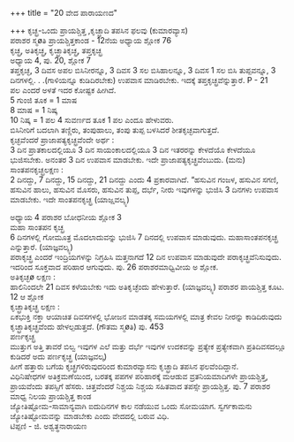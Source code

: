 +++
title = "20 ವೇದ ಪಾರಾಯಣದ"

+++
ಕೃಚ್ಛ್ರ-ಒಂದು ಪ್ರಾಯಶ್ಚಿತ್ತ ,ಕೃಚ್ಛ್ರಾದಿ ತಪಸಿನ ಫಲವು (ಕುಮಾರವ್ಯಾಸ)  
ಪರಾಶರ ಸ್ಮøತಿ ಪ್ರಾಯಶ್ಚಿತ್ತಕಾಂಡ - 12ನೆಯ ಅಧ್ಯಾಯ ಶ್ಲೋಕ 76  
ಕೃಚ್ಛ್ರ, ಅತಿಕೃಚ್ಛ್ರ, ಕೃಚ್ಛ್ರಾತಿಕೃಚ್ಛ್ರ, ತಪ್ತಕೃಚ್ಛ್ರ  
ಅಧ್ಯಾಯ 4, ಪು. 20, ಶ್ಲೋಕ 7  
ತಪ್ತಕೃಚ್ಛ, 3 ದಿವಸ ಅಪಲ ಬಿಸಿನೀರನ್ನೂ, 3 ದಿವಸ 3 ಸಲ ಬಿಸಿಹಾಲನ್ನೂ, 3 ದಿವಸ 1 ಸಲ ಬಿಸಿ ತುಪ್ಪವನ್ನೂ, 3 ದಿನಗಳಲ್ಲಿ. . .(ಗಾಳಿಯನ್ನೂ ಕುಡಿದಿರಬೇಕು) ಉಪವಾಸ ಮಾಡಿರಬೇಕು. ಇದಕ್ಕೆ ತಪ್ತಕೃಚ್ಛ್ರವೆನ್ನುತ್ತಾರೆ.  P - 21  
ಪಲ ಎಂದರೆ ಅಳತೆ ಇದರ ಕೋಷ್ಟಕ ಹೀಗಿದೆ.  
5 ಗುಂಜಿ ತೂಕ = 1 ಮಾಷ  
8 ಮಾಷ = 1 ನಿಷ್ಕ  
10 ನಿಷ್ಕ = 1 ಪಲ   4 ಸುವರ್ಣದ ತೂಕ 1 ಪಲ ಎಂದೂ ಹೇಳುವರು.  
ಬಿಸಿನೀರಿಗೆ ಬದಲಾಗಿ ತಣ್ಣಿರು, ತಂಪುಹಾಲು, ತಂಪು ತುಪ್ಪ ಬಳಸಿದರೆ ಶೀತಕೃಚ್ಛವಾಗುತ್ತದೆ.  
ಕೃಚ್ಛವೆಂದರೆ ಪ್ರಾಜಾಪತ್ಯಕೃಚ್ಛ್ರವೆಂದೇ ಅರ್ಥ :  
3 ದಿನ ಪ್ರಾತಕಾಲದಲ್ಲಿಯೂ 3 ದಿನ ಸಾಯಂಕಾಲದಲ್ಲಿಯೂ 3 ದಿನ ಇತರರನ್ನು ಕೇಳದೆಯೊ ಕೇಳದೆಯೂ ಭುಜಿಸಬೇಕು. ಅನಂತರ 3 ದಿನ ಉಪವಾಸ ಮಾಡಬೇಕು. ಇದೇ ಪ್ರಾಜಾಪತ್ಯಕೃಚ್ಛ್ರವೆಂಬುದು. (ಮನು)  
ಸಾಂತಪನಕೃಚ್ಛ್ರಲಕ್ಷಣ :  
2 ದಿನದ್ದು, 7 ದಿನದ್ದು, 15 ದಿನದ್ದು, 21 ದಿನದ್ದು ಎಂದು 4 ಪ್ರಕಾರವಾಗಿದೆ. “ಹಸುವಿನ ಗಂಜಳ, ಹಸುವಿನ ಸಗಣಿ, ಹಸುವಿನ ಹಾಲು, ಹಸುವಿನ ಮೊಸರು, ಹಸುವಿನ ತುಪ್ಪ, ದರ್ಭೆ, ನೀರು ಇವುಗಳನ್ನು ಭುಜಿಸಿ 3 ದಿನಗಳು ಉಪವಾಸ ಮಾಡಬೇಕು. ಇದೇ ಸಾಂತಪನಕೃಚ್ಛ್ರ (ಯಾಜ್ಷವಲ್ಕ್ಯ)  
   
ಅಧ್ಯಾಯ 4 ಪರಾಶರ ಬೋಧನೀಯ ಶ್ಲೋಕ 3  
ಮಹಾ ಸಾಂತಪನ ಕೃಚ್ಛ್ರ  
6 ದಿನಗಳಲ್ಲಿ ಗೋಮೂತ್ರ ಮೊದಲಾದುವನ್ನು ಭುಜಿಸಿ 7 ದಿನದಲ್ಲಿ ಉಪವಾಸ ಮಾಡುವುದು. ಮಹಾಸಾಂತಪನಕೃಚ್ಛ್ರ ಎನ್ನುತ್ತಾರೆ. (ಯಾಜ್ಞವಲ್ಕ್ಯ)  
ಪರಾಕೃಚ್ಛ್ರ ಎಂದರೆ ಇಂದ್ರಿಯಗಳನ್ನು ನಿಗ್ರಹಿಸಿ ಮತ್ತನಾಗದೆ 12 ದಿನ ಉಪವಾಸ ಮಾಡುವುದೇ ಪರಾಕೃಚ್ಛ್ರವೆನಿಸುವುದು. ಇದರಿಂದ ಸೂಕ್ತವಾದ ಪರಿಹಾರ ಆಗುವುದು.  ಪು. 26 ಪರಾಶರಮಾಧ್ವಿವೀಯ ಅ ಶ್ಲೋಕ.  
ಅತಿಕೃಚ್ಛø ಲಕ್ಷಣ :  
ಹಾಲಿನಿಂದಲೇ 21 ದಿವಸ ಕಳೆಯಬೇಕು ಇದು ಅತಿಕೃಚ್ಛೆಂದು ಹೇಳುತ್ತಾರೆ. (ಯಾಜ್ಞವಲ್ಕ್ಯ) ಪರಾಶರ ಪಾಯಶ್ಚಿತ್ತ ಕೂಟ. 12  ಆ ಶ್ಲೋಕ   
ಕೃಚ್ಛ್ರಾತಿಕೃಚ್ಛ್ರ ಲಕ್ಷಣ :  
ಏಕಭುಕ್ತಿ ನಕ್ತಾ ಆಯಾಚಿತ ದಿವಸಗಳಲ್ಲಿ ಭೋಜನ ಮಾಡತಕ್ಕ ಸಮಯಗಳಲ್ಲಿ ಮಾತ್ರ ಕೇವಲ ನೀರನ್ನು ಕಾಡಿದಿರುವುದು ಕೃಚ್ಛ್ರಾತಿಕೃಚ್ಛ್ರವೆಂದು ಹೇಳಲ್ಪಡುತ್ತದೆ. (ಗೌತಮ ಸ್ಮøತಿ) ಪು. 453  
ಪರ್ಣಕೃಚ್ಛ್ರ  
ಮುತ್ತುಗ ಅತ್ತಿ ತಾವರೆ ಬಿಲ್ವ ಇವುಗಳ ಎಲೆ ಮತ್ತು ದರ್ಭೆ ಇವುಗಳ ಉದಕವನ್ನು ಪ್ರತ್ಯೇಕ ಪ್ರತ್ಯೇಕವಾಗಿ ಪ್ರತಿದಿವಸದಲ್ಲೂ ಕುಡಿದರೆ ಅದು ಪರ್ಣಕೃಚ್ಛ್ರ (ಯಾಜ್ಞವಲ್ಕ)  
ಹೀಗೆ ಹತ್ತಾರು ಬಗೆಯ ಕೃಚ್ಛ್ರಗಳಿರುವುದರಿಂದ ಕುಮಾರವ್ಯಾಸನು ಕೃಚ್ಛ್ರಾದಿ ತಪಸಿನ ಫಲವೆಂದಿದ್ದಾನೆ.  
ವಿಧಿನಿಷೇಧಗಳ ಅತಿಕ್ರಮಣೆಯಿಂದ, ಬರತಕ್ಕ ಪಪಗಳ ಪರಿಹಾರಕ್ಕೆ  ಮಆಡುವ ವ್ರತನಿಯಮಾದಿಗಳೇ ಪ್ರಾಯಶ್ಚಿತ್ತ, ಪ್ರಾಯವೆಂದು ತಪಸ್ಸಿಗೆ ಹೆಸರು. ಚಿತ್ತವೆಂದರೆ ನಿಶ್ಚಯ ನಿಶ್ಚಯ ಸಹಿತವಾದ ತಪಸ್ಸೇ ಪ್ರಾಯಶ್ಚಿತ್ತ.  ಪು. 7 ಪರಾಶರ ಮಾಧ್ವ ನಿಲಯ ಪ್ರಾಯಶ್ಚಿತ್ತ ಕಾಂಡ  
ಜ್ಯೋತಿಷ್ಟೋಮ-ಸಾಮಾನ್ಯವಾಗಿ ಐದುದಿನಗಳ ಕಾಲ ನಡೆಯುವ ಒಂದು ಸೋಮಯಾಗ. ಸ್ವರ್ಗಕಾಮನು ಜ್ಯೋತಿಷ್ಟೋಮವನ್ನು ಮಾಡಬೇಕು ಎಂದು ವೇದದಲ್ಲಿ ಬರುವ ವಿಧಿ.  
           ಟಿಪ್ಪಣಿ - ಜಿ. ಅಶ್ವತ್ಥನಾರಾಯಣ